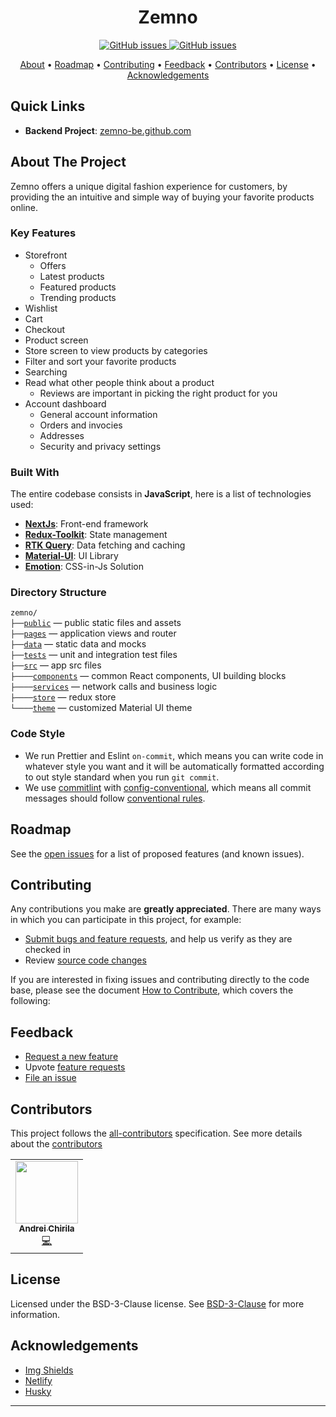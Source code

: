 <h1 align="center">
Zemno
</h1>

<p align="center">
  <a href="https://app.netlify.com/sites/zemno/deploys">
    <img alt="GitHub issues" src="https://api.netlify.com/api/v1/badges/868fd53d-9ae1-4faf-a125-18ed0df0c50e/deploy-status">
  </a>
  <a href="https://github.com/chingu-voyages/v34-bears-team-10/issues">
    <img alt="GitHub issues" src="https://img.shields.io/github/issues/chingu-voyages/v34-bears-team-10">
  </a>
</p>

<p align="center">
  <a href="#about-the-project">About</a> •
  <a href="#roadmap">Roadmap</a> •
  <a href="#contributing">Contributing</a> •
  <a href="#feedback">Feedback</a> •
  <a href="#contributors">Contributors</a> •
  <a href="#license">License</a> •
  <a href="#acknowledgements">Acknowledgements</a>
</p>

<!-- Links -->

## Quick Links

- **Backend Project**: [zemno-be.github.com](https://github.com/chingu-voyages/v34-bears-team-10be)

<!-- ABOUT THE PROJECT -->

## About The Project

Zemno offers a unique digital fashion experience for customers, by providing the an intuitive and simple way of buying your favorite products online.

### Key Features

- Storefront
  - Offers
  - Latest products
  - Featured products
  - Trending products
- Wishlist
- Cart
- Checkout
- Product screen
- Store screen to view products by categories
- Filter and sort your favorite products
- Searching
- Read what other people think about a product
  - Reviews are important in picking the right product for you
- Account dashboard
  - General account information
  - Orders and invocies
  - Addresses
  - Security and privacy settings

### Built With

The entire codebase consists in **JavaScript**, here is a list of technologies used:

- **[NextJs](https://nextjs.org/)**: Front-end framework
- **[Redux-Toolkit](https://redux-toolkit.js.org/)**: State management
- **[RTK Query](https://redux-toolkit.js.org/rtk-query/overview)**: Data fetching and caching
- **[Material-UI](https://mui.com/)**: UI Library
- **[Emotion](https://emotion.sh/docs/introduction)**: CSS-in-Js Solution

### Directory Structure

`zemno/`<br>
`├──`[`public`](./public) — public static files and assets<br>
`├──`[`pages`](./pages) — application views and router<br>
`├──`[`data`](./data) — static data and mocks<br>
`├──`[`tests`](./tests) — unit and integration test files<br>
`├──`[`src`](./src) — app src files<br>
`├────`[`components`](./src/components) — common React components, UI building blocks<br>
`├────`[`services`](./src/services) — network calls and business logic<br>
`├────`[`store`](./src/store) — redux store<br>
`└────`[`theme`](./src/theme) — customized Material UI theme<br>

### Code Style

- We run Prettier and Eslint `on-commit`, which means you can write code in whatever style you want and it will be automatically formatted according to out style standard when you run `git commit`.
- We use [commitlint](https://github.com/conventional-changelog/commitlint) with [config-conventional](https://www.npmjs.com/package/@commitlint/config-conventional), which means all commit messages should follow [conventional rules](https://www.conventionalcommits.org/en/v1.0.0/).

<!-- ROADMAP -->

## Roadmap

See the [open issues](https://github.com/chingu-voyages/v34-bears-team-10/issues) for a list of proposed features (and known issues).

<!-- CONTRIBUTING -->

## Contributing

Any contributions you make are **greatly appreciated**. There are many ways in which you can participate in this project, for example:

- [Submit bugs and feature requests](https://github.com/chingu-voyages/v34-bears-team-10/issues/new/choose), and help us verify as they are checked in
- Review [source code changes](https://github.com/chingu-voyages/v34-bears-team-10/pulls)

If you are interested in fixing issues and contributing directly to the code base,
please see the document [How to Contribute](./CONTRIBUTING.md), which covers the following:

## Feedback

- [Request a new feature](https://github.com/chingu-voyages/v34-bears-team-10/issues/new?assignees=&labels=feature-request&template=feature_request.md&title=%5BRequest%5D+My+feature+request+title)
- Upvote [feature requests](https://github.com/chingu-voyages/v34-bears-team-10/labels/feature-request)
- [File an issue](https://github.com/chingu-voyages/v34-bears-team-10/issues/new/choose)

## Contributors

This project follows the [all-contributors](https://github.com/all-contributors/all-contributors) specification. See more details about the [contributors](https://github.com/chingu-voyages/v34-bears-team-10/graphs/contributors)

<!-- ALL-CONTRIBUTORS-LIST:START - Do not remove or modify this section -->
<!-- prettier-ignore-start -->
<!-- markdownlint-disable -->
<table>
  <tr>
    <td align="center"><a href="https://chirila.dev/"><img src="https://avatars.githubusercontent.com/u/31253154?v=4?s=100" width="100px;" alt=""/><br /><sub><b>Andrei Chirila</b></sub></a><br /><a href="https://github.com/chingu-voyages/v34-bears-team-10/commits?author=Kerosz" title="Code">💻</a></td>
  </tr>
</table>

<!-- markdownlint-restore -->
<!-- prettier-ignore-end -->

<!-- ALL-CONTRIBUTORS-LIST:END -->

<!-- LICENSE -->

## License

Licensed under the BSD-3-Clause license. See [BSD-3-Clause](LICENSE) for more information.

<!-- ACKNOWLEDGEMENTS -->

## Acknowledgements

- [Img Shields](https://shields.io)
- [Netlify](https://www.netlify.com/)
- [Husky](https://typicode.github.io/husky/#/)

---
